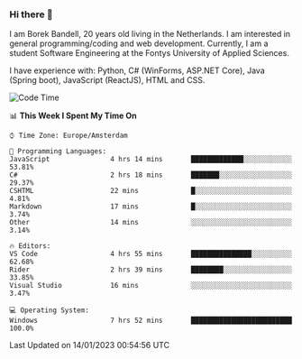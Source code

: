 ### Hi there 👋

I am Borek Bandell, 20 years old living in the Netherlands. I am interested in general programming/coding and web development. Currently, I am a student Software Engineering at the Fontys University of Applied Sciences.

I have experience with: Python, C# (WinForms, ASP.NET Core), Java (Spring boot), JavaScript (ReactJS), HTML and CSS.

<!--START_SECTION:waka-->
![Code Time](http://img.shields.io/badge/Code%20Time-335%20hrs%2049%20mins-blue)

📊 **This Week I Spent My Time On** 

```text
⌚︎ Time Zone: Europe/Amsterdam

💬 Programming Languages: 
JavaScript               4 hrs 14 mins       █████████████░░░░░░░░░░░░   53.81% 
C#                       2 hrs 18 mins       ███████░░░░░░░░░░░░░░░░░░   29.37% 
CSHTML                   22 mins             █░░░░░░░░░░░░░░░░░░░░░░░░   4.81% 
Markdown                 17 mins             █░░░░░░░░░░░░░░░░░░░░░░░░   3.74% 
Other                    14 mins             ░░░░░░░░░░░░░░░░░░░░░░░░░   3.14%

🔥 Editors: 
VS Code                  4 hrs 55 mins       ███████████████░░░░░░░░░░   62.68% 
Rider                    2 hrs 39 mins       ████████░░░░░░░░░░░░░░░░░   33.85% 
Visual Studio            16 mins             ░░░░░░░░░░░░░░░░░░░░░░░░░   3.47%

💻 Operating System: 
Windows                  7 hrs 52 mins       █████████████████████████   100.0%

```


 Last Updated on 14/01/2023 00:54:56 UTC
<!--END_SECTION:waka-->

<!--**tcBorek2002/tcBorek2002** is a ✨ _special_ ✨ repository because its `README.md` (this file) appears on your GitHub profile.

Here are some ideas to get you started:

- 🔭 I’m currently working on ...
- 🌱 I’m currently learning ...
- 👯 I’m looking to collaborate on ...
- 🤔 I’m looking for help with ...
- 💬 Ask me about ...
- 📫 How to reach me: ...
- 😄 Pronouns: ...
- ⚡ Fun fact: ...
-->
